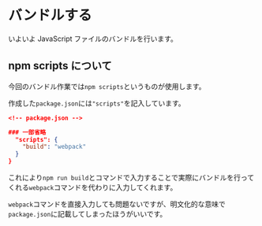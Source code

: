# バンドルする

いよいよ JavaScript ファイルのバンドルを行います。

## npm scripts について

今回のバンドル作業では`npm scripts`というものが使用します。

作成した`package.json`には`"scripts"`を記入しています。

```json
<!-- package.json -->

### 一部省略
  "scripts": {
    "build": "webpack"
  }
}

```

これにより`npm run build`とコマンドで入力することで実際にバンドルを行ってくれる`webpack`コマンドを代わりに入力してくれます。

`webpack`コマンドを直接入力しても問題ないですが、明文化的な意味で`package.json`に記載してしまったほうがいいです。
